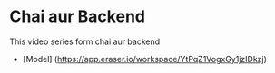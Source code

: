 # Chai aur Backend

This video series form chai aur backend
- [Model] (https://app.eraser.io/workspace/YtPqZ1VogxGy1jzIDkzj)
